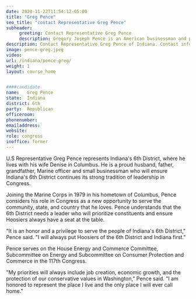 ```yaml
---
date: 2020-11-22T11:54:12-05:00
title: "Greg Pence"
seo_title: "contact Representative Greg Pence"
subheader:
     greeting: Contact Representative Greg Pence 
     description: Gregory Joseph Pence is an American businessman and politician serving as the U.S. Representative for Indiana's 6th congressional district since 2019. A member of the Republican Party, he is the older brother of United States Vice President Mike Pence, who represented the district from 2003 to 2013.
description: Contact Representative Greg Pence of Indiana. Contact information for Greg Pence includes email address, phone number, and mailing address.
image: pence-greg.jpeg
video: 
url: /indiana/pence-greg/
weight: 1
layout: course_home


####candidate
name:	Greg Pence
state:	Indiana
district: 6th
party:	Republican
officeroom:	
phonenumber:	
emailaddress:	
website:	
role: congress
inoffice: former
---
```


U.S Representative Greg Pence represents Indiana's 6th District, where he lives with his wife Denise in Columbus. He is a proud husband, father, grandfather, Marine officer and small businessman who will ensure Indiana's 6th District continues its strong tradition of leadership in Congress.

Joining the Marine Corps in 1979 in his hometown of Columbus, Pence considers his role in Congress as a new opportunity to serve the community, state, and country that he loves. Pence understands that the 6th District needs a leader who will prioritize constituents and ensure Hoosiers always have a seat at the table.

"It is an honor and a privilege to serve the people of Indiana's 6th District," Pence said. "I will always put Hoosiers of the 6th District and Indiana first."

Pence serves on the House Energy and Commerce Committee, Subcommittee on Energy and Subcommittee on Consumer Protection and Commerce in the 117th Congress.

"My priorities will always include job creation, economic growth, and the protection of our conservative values in Washington," Pence said. "I am honored to represent the place I live and the only place I will ever call home."